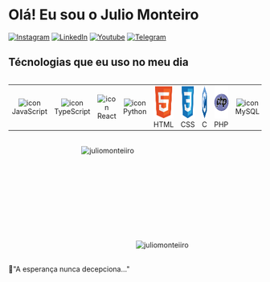 # Olá! Eu sou o Julio Monteiro 

[![Instagram](https://img.shields.io/badge/Instagram-E4405F?style=for-the-badge&logo=instagram&logoColor=white)](https://instagram.com/juliomonteiiro)
[![LinkedIn](https://img.shields.io/badge/LinkedIn-0077B5?style=for-the-badge&logo=linkedin&logoColor=white)](https://linkedin.com/in/julio-monteiro-294b25248)
[![Youtube](https://img.shields.io/badge/YouTube-FF0000?style=for-the-badge&logo=youtube&logoColor=white)](https://youtube.com/c/juliomonteiiro)
[![Telegram](https://img.shields.io/badge/Telegram-2CA5E0?style=for-the-badge&logo=telegram&logoColor=white)](https://t.me/juliomonteiiro)


## Técnologias que eu uso no meu dia
<div style="display: flex; align-items: flex-start; align: center">
<table align="center">
  <tr>
    <td align="center" width="96">
        <img src="https://techstack-generator.vercel.app/js-icon.svg" alt="icon" width="65" height="65" />
      <br>JavaScript
    </td>
    <td align="center" width="96">
        <img src="https://techstack-generator.vercel.app/ts-icon.svg" alt="icon" width="65" height="65" />
      <br>TypeScript
    </td>
    <td align="center" width="96">
        <img src="https://techstack-generator.vercel.app/react-icon.svg" alt="icon" width="65" height="65" />
      <br>React
    </td>
     <td align="center" width="96">
        <img src="https://techstack-generator.vercel.app/python-icon.svg" alt="icon" width="65" height="65" />
      <br>Python
    </td>
     <td align="center" width="96">
        <img src="https://raw.githubusercontent.com/devicons/devicon/master/icons/html5/html5-original.svg" alt="icon" width="65" height="65" />
      <br>HTML
    </td>
     <td align="center" width="96">
        <img src="https://raw.githubusercontent.com/devicons/devicon/master/icons/css3/css3-original.svg" alt="icon" width="65" height="65" />
      <br>CSS
    </td>
    <td align="center" width="96">
        <img src="https://raw.githubusercontent.com/devicons/devicon/master/icons/c/c-original.svg" alt="icon" width="65" height="65" />
      <br>C
    </td>
    <td align="center" width="96">
        <img src="https://raw.githubusercontent.com/devicons/devicon/master/icons/php/php-original.svg" alt="icon" width="65" height="65" />
      <br>PHP
    </td>
    <td align="center" width="96">
        <img src="https://techstack-generator.vercel.app/mysql-icon.svg" alt="icon" width="65" height="65" />
      <br>MySQL
    </td>
    <td align="center" width="96"> 
        <img src="https://techstack-generator.vercel.app/github-icon.svg" width="65" height="65" alt="Git" />
      <br>Git Hub
    </td>         
 </tr>
</table>
</div>
<br/>
<div style="text-align: center;">
  <div style="display: inline-block; height: 100%;">
    <picture>
      <source media="(prefers-color-scheme: dark)" srcset="https://github-readme-stats.vercel.app/api/top-langs?username=juliomonteiiro&show_icons=true&theme=tokyonight&locale=en&layout=compact" />
      <source media="(prefers-color-scheme: light)" srcset="https://github-readme-stats.vercel.app/api/top-langs/?username=juliomonteiiro&hide_progress=true&theme=tokyonight&show_icons=true&locale=en&layout=compact" />
      <img align="left" src="https://github-readme-stats.vercel.app/api/top-langs/?username=juliomonteiiro&hide_progress=true&theme=tokyonight&locale=en&layout=compact" alt="juliomonteiiro" style="height: 200px;" />
    </picture>
  </div>

  <div style="display: inline-block; height: 100%;">
    <picture>
      <source media="(prefers-color-scheme: dark)" srcset="https://github-readme-stats.vercel.app/api?username=juliomonteiiro&show_icons=true&theme=tokyonight&locale=en" />
      <source media="(prefers-color-scheme: light)" srcset="https://github-readme-stats.vercel.app/api?username=juliomonteiiroshow_icons=true&locale=en" />
      <img align="center" src="https://github-readme-stats.vercel.app/api?username=juliomonteiiro&show_icons=true&theme=tokyonight&locale=en" alt="juliomonteiiro" style="height: 200px;" />
    </picture>
  </div>
</div>
<br/>


📖"A esperança nunca decepciona..."
